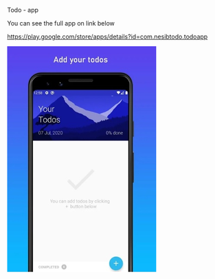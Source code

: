 Todo - app

You can see the full app on link below

https://play.google.com/store/apps/details?id=com.nesibtodo.todoapp

![alt text](https://github.com/nesibeyyubov/todo-app/blob/master/dsfsdfsfsd.jpg?raw=true)

